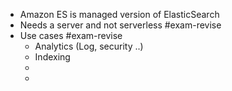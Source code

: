 - Amazon ES is managed version of ElasticSearch
- Needs a server and not serverless #exam-revise
- Use cases #exam-revise
	- Analytics (Log, security ..)
	- Indexing
	-
	-